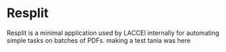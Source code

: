 # Resplit
Resplit is a minimal application used by LACCEI internally for automating simple tasks on batches of PDFs.
making a test tania was here
